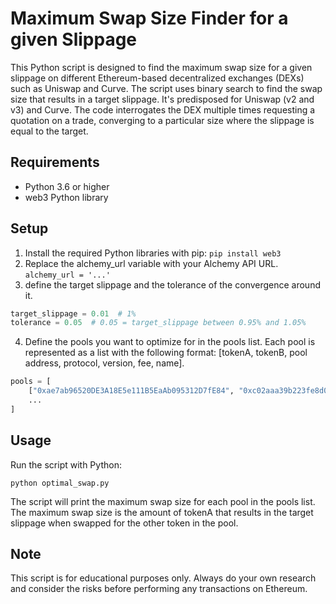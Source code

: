 # Maximum Swap Size Finder for a given Slippage
This Python script is designed to find the maximum swap size for a given slippage on different Ethereum-based decentralized exchanges (DEXs) such as Uniswap and Curve. The script uses binary search to find the swap size that results in a target slippage. It's predisposed for Uniswap (v2 and v3) and Curve. The code interrogates the DEX multiple times requesting a quotation on a trade, converging to a particular size where the slippage is equal to the target. 

## Requirements
* Python 3.6 or higher
* web3 Python library

## Setup
1. Install the required Python libraries with pip:
`pip install web3`
2. Replace the alchemy_url variable with your Alchemy API URL.
`alchemy_url = '...'`
3. define the target slippage and the tolerance of the convergence around it.
```python
target_slippage = 0.01  # 1%
tolerance = 0.05  # 0.05 = target_slippage between 0.95% and 1.05%
``` 
4. Define the pools you want to optimize for in the pools list. Each pool is represented as a list with the following format: [tokenA, tokenB, pool address, protocol, version, fee, name].
```python
pools = [
    ["0xae7ab96520DE3A18E5e111B5EaAb095312D7fE84", "0xc02aaa39b223fe8d0a0e5c4f27ead9083c756cc2", "0x4028DAAC072e492d34a3Afdbef0ba7e35D8b55C4", "uniswap", "v2", 0, "stETH-WETH-v2"],
    ...
]
```
## Usage
Run the script with Python:

`python optimal_swap.py`

The script will print the maximum swap size for each pool in the pools list. The maximum swap size is the amount of tokenA that results in the target slippage when swapped for the other token in the pool.

## Note
This script is for educational purposes only. Always do your own research and consider the risks before performing any transactions on Ethereum.
